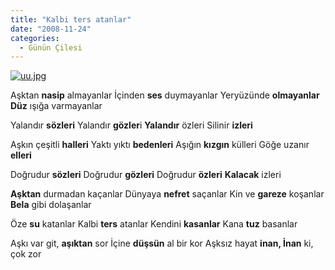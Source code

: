 ```yaml
---
title: "Kalbi ters atanlar"
date: "2008-11-24"
categories: 
  - Günün Çilesi
---
```


[![uu.jpg](/uploads/2008/11/uu.jpg)](/uploads/2008/11/uu.jpg "uu.jpg")

Aşktan **nasip** almayanlar İçinden **ses** duymayanlar Yeryüzünde **olmayanlar** **Düz** ışığa varmayanlar

Yalandır **sözleri** Yalandır **gözler**i **Yalandır** özleri Silinir **izleri**

Aşkın çeşitli **halleri** Yaktı yıktı **bedenleri** Aşığın **kızgın** külleri Göğe uzanır **elleri**

Doğrudur **sözleri** Doğrudur **gözleri** Doğrudur **özleri** **Kalacak** izleri

**Aşktan** durmadan kaçanlar Dünyaya **nefret** saçanlar Kin ve **gareze** koşanlar **Bela** gibi dolaşanlar

Öze **su** katanlar Kalbi **ters** atanlar Kendini **kasanlar** Kana **tuz** basanlar

Aşkı var git, **aşıktan** sor İçine **düşsün** al bir kor Aşksız hayat **inan, İnan** ki, çok zor
